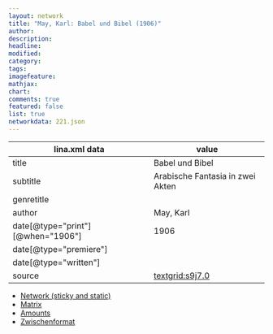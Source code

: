 ```yaml
---
layout: network
title: "May, Karl: Babel und Bibel (1906)"
author:
description:
headline:
modified:
category:
tags:
imagefeature: 
mathjax: 
chart: 
comments: true
featured: false
list: true
networkdata: 221.json
---
```

lina.xml data  | value
------------- | -------------
title|Babel und Bibel
subtitle|Arabische Fantasia in zwei Akten
genretitle|
author|May, Karl
date[@type="print"][@when="1906"]|1906
date[@type="premiere"]|
date[@type="written"]|
source|[textgrid:s9j7.0](https://textgridlab.org/1.0/tgcrud-public/rest/textgrid:s9j7.0/data)



* [Network (sticky and static)](/linas/network221)
* [Matrix](/linas/matrix221)
* [Amounts](/linas/amount221)
* [Zwischenformat](/linas/lina221 )
